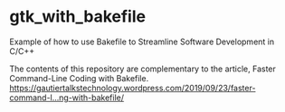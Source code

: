 # gtk_with_bakefile
Example of how to use Bakefile to Streamline Software Development in C/C++

The contents of this repository are complementary to the article, Faster Command-Line Coding with Bakefile.
 https://gautiertalkstechnology.wordpress.com/2019/09/23/faster-command-l…ng-with-bakefile/
 
